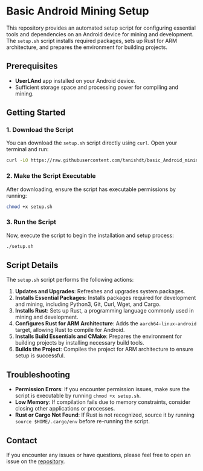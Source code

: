 # Basic Android Mining Setup

This repository provides an automated setup script for configuring essential tools and dependencies on an Android device for mining and development. The `setup.sh` script installs required packages, sets up Rust for ARM architecture, and prepares the environment for building projects.

## Prerequisites

- **UserLAnd** app installed on your Android device.
- Sufficient storage space and processing power for compiling and mining.

## Getting Started

### 1. Download the Script

You can download the `setup.sh` script directly using `curl`. Open your terminal and run:

```bash
curl -LO https://raw.githubusercontent.com/tanishdt/basic_Android_mining_setup/main/setup.sh
```

### 2. Make the Script Executable

After downloading, ensure the script has executable permissions by running:

```bash
chmod +x setup.sh
```

### 3. Run the Script

Now, execute the script to begin the installation and setup process:

```bash
./setup.sh
```

## Script Details

The `setup.sh` script performs the following actions:

1. **Updates and Upgrades**: Refreshes and upgrades system packages.
2. **Installs Essential Packages**: Installs packages required for development and mining, including Python3, Git, Curl, Wget, and Cargo.
3. **Installs Rust**: Sets up Rust, a programming language commonly used in mining and development.
4. **Configures Rust for ARM Architecture**: Adds the `aarch64-linux-android` target, allowing Rust to compile for Android.
5. **Installs Build Essentials and CMake**: Prepares the environment for building projects by installing necessary build tools.
6. **Builds the Project**: Compiles the project for ARM architecture to ensure setup is successful.

## Troubleshooting

- **Permission Errors**: If you encounter permission issues, make sure the script is executable by running `chmod +x setup.sh`.
- **Low Memory**: If compilation fails due to memory constraints, consider closing other applications or processes.
- **Rust or Cargo Not Found**: If Rust is not recognized, source it by running `source $HOME/.cargo/env` before re-running the script.

## Contact

If you encounter any issues or have questions, please feel free to open an issue on the [repository](https://github.com/tanishdt/basic_Android_mining_setup).
